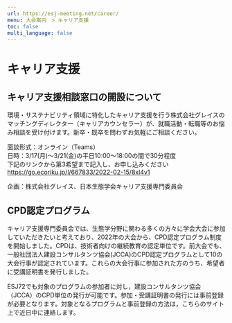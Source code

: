 ```yaml
---
url: https://esj-meeting.net/career/
menu: 大会案内　> キャリア支援
toc: false
multi_language: false
---
```


# キャリア支援

## キャリア支援相談窓口の開設について

環境・サステナビリティ領域に特化したキャリア支援を行う株式会社グレイスのマッチングディレクター（キャリアカウンセラー）が、就職活動・転職等のお悩み相談を受け付けます。新卒・既卒を問わずお気軽にご相談ください。

面談形式：オンライン（Teams）  
日時：3/17(月)～3/21(金)の平日10:00～18:00の間で30分程度  
下記のリンクから第3希望まで記入し、お申し込みください  
https://go.ecoriku.jp/l/667833/2022-02-15/8xl4v1

企画：株式会社グレイス、日本生態学会キャリア支援専門委員会

## CPD認定プログラム

キャリア支援専門委員会では、生態学分野に関わる多くの方々に学会大会に参加していただきたいと考えており、2022年の大会から、CPD認定プログラム制度を開始しました。CPDは、技術者向けの継続教育の認定単位です。前大会でも、一般社団法人建設コンサルタンツ協会(JCCA)のCPD認定プログラムとして10の大会行事が認定されています。これらの大会行事に参加された方のうち、希望者に受講証明書を発行しました。

ESJ72でも対象のプログラムの参加者に対し，建設コンサルタンツ協会（JCCA）のCPD単位の発行が可能です。参加・受講証明書の発行には事前登録が必要となります。対象となるプログラムと事前登録の方法は，こちらのサイト上で近日中に連絡します。
